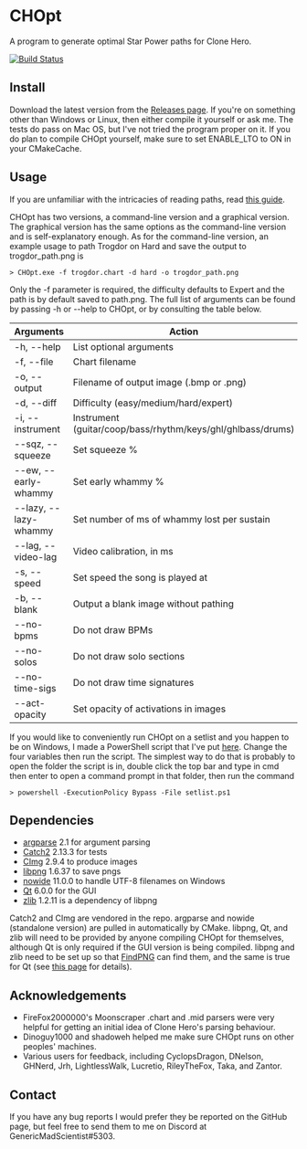 # CHOpt

A program to generate optimal Star Power paths for Clone Hero.

[![Build Status](https://ci.appveyor.com/api/projects/status/github/GenericMadScientist/CHOpt?branch=master&svg=true)](https://ci.appveyor.com/project/GenericMadScientist/CHOpt)

## Install

Download the latest version from the [Releases page](../../releases). If you're
on something other than Windows or Linux, then either compile it yourself or ask
me. The tests do pass on Mac OS, but I've not tried the program proper on it. If
you do plan to compile CHOpt yourself, make sure to set ENABLE_LTO to ON in your
CMakeCache.

## Usage

If you are unfamiliar with the intricacies of reading paths, read
[this guide](misc/How-to-read-paths.md).

CHOpt has two versions, a command-line version and a graphical version. The
graphical version has the same options as the command-line version and is
self-explanatory enough. As for the command-line version, an example usage to
path Trogdor on Hard and save the output to trogdor_path.png is

```
> CHOpt.exe -f trogdor.chart -d hard -o trogdor_path.png
```

Only the -f parameter is required, the difficulty defaults to Expert and the
path is by default saved to path.png. The full list of arguments can be found
by passing -h or --help to CHOpt, or by consulting the table below.

| Arguments             | Action                                                      |
| --------------------- | ----------------------------------------------------------- |
| -h, --help            | List optional arguments                                     |
| -f, --file            | Chart filename                                              |
| -o, --output          | Filename of output image (.bmp or .png)                     |
| -d, --diff            | Difficulty (easy/medium/hard/expert)                        |
| -i, --instrument      | Instrument (guitar/coop/bass/rhythm/keys/ghl/ghlbass/drums) |
| --sqz, --squeeze      | Set squeeze %                                               |
| --ew, --early-whammy  | Set early whammy %                                          |
| --lazy, --lazy-whammy | Set number of ms of whammy lost per sustain                 |
| --lag, --video-lag    | Video calibration, in ms                                    |
| -s, --speed           | Set speed the song is played at                             |
| -b, --blank           | Output a blank image without pathing                        |
| --no-bpms             | Do not draw BPMs                                            |
| --no-solos            | Do not draw solo sections                                   |
| --no-time-sigs        | Do not draw time signatures                                 |
| --act-opacity         | Set opacity of activations in images                        |

If you would like to conveniently run CHOpt on a setlist and you happen to be
on Windows, I made a PowerShell script that I've put [here](misc/setlist.ps1).
Change the four variables then run the script. The simplest way to do that is
probably to open the folder the script is in, double click the top bar and type
in cmd then enter to open a command prompt in that folder, then run the command

```
> powershell -ExecutionPolicy Bypass -File setlist.ps1
```

## Dependencies

* [argparse](https://github.com/p-ranav/argparse) 2.1 for argument parsing
* [Catch2](https://github.com/catchorg/Catch2) 2.13.3 for tests
* [CImg](https://cimg.eu) 2.9.4 to produce images
* [libpng](http://libpng.org/pub/png/libpng.html) 1.6.37 to save pngs
* [nowide](https://github.com/boostorg/nowide) 11.0.0 to handle UTF-8 filenames
  on Windows
* [Qt](https://www.qt.io) 6.0.0 for the GUI
* [zlib](https://zlib.net) 1.2.11 is a dependency of libpng

Catch2 and CImg are vendored in the repo. argparse and nowide (standalone
version) are pulled in automatically by CMake. libpng, Qt, and zlib will need to
be provided by anyone compiling CHOpt for themselves, although Qt is only
required if the GUI version is being compiled. libpng and zlib need to be set up
so that [FindPNG](https://cmake.org/cmake/help/latest/module/FindPNG.html) can
find them, and the same is true for Qt (see
[this page](https://cmake.org/cmake/help/latest/manual/cmake-qt.7.html) for
details).

## Acknowledgements

* FireFox2000000's Moonscraper .chart and .mid parsers were very helpful for
getting an initial idea of Clone Hero's parsing behaviour.
* Dinoguy1000 and shadoweh helped me make sure CHOpt runs on other peoples'
machines.
* Various users for feedback, including CyclopsDragon, DNelson, GHNerd, Jrh,
LightlessWalk, Lucretio, RileyTheFox, Taka, and Zantor.

## Contact

If you have any bug reports I would prefer they be reported on the GitHub page,
but feel free to send them to me on Discord at GenericMadScientist#5303.
